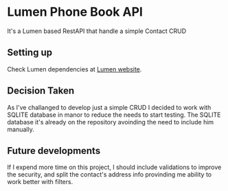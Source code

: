 # Lumen Phone Book API
It's a Lumen based RestAPI that handle a simple Contact CRUD

## Setting up
Check Lumen dependencies at [Lumen website](https://lumen.laravel.com/docs).

## Decision Taken
As I've challanged to develop just a simple CRUD I decided to work with SQLITE database in manor to reduce the needs to start testing.
The SQLITE database it's already on the repository avoinding the need to include him manually.

## Future developments
If I expend more time on this project, I should include validations to improve the security, and split the contact's address info provinding me ability to work better with filters.
